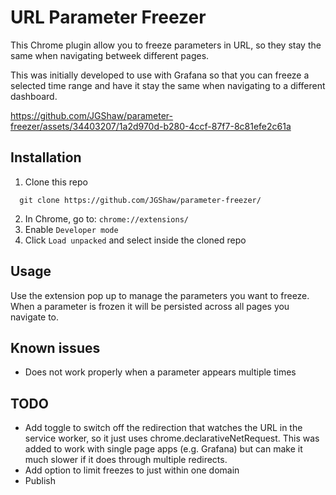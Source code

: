 # URL Parameter Freezer 
This Chrome plugin allow you to freeze parameters in URL, so they stay the same when navigating betweek different pages.

This was initially developed to use with Grafana so that you can freeze a selected time range and have it stay the same when navigating to a different dashboard.

https://github.com/JGShaw/parameter-freezer/assets/34403207/1a2d970d-b280-4ccf-87f7-8c81efe2c61a

## Installation

1. Clone this repo
```
  git clone https://github.com/JGShaw/parameter-freezer/
```
2. In Chrome, go to: `chrome://extensions/`
3. Enable `Developer mode`
4. Click `Load unpacked` and select inside the cloned repo
   
## Usage

Use the extension pop up to manage the parameters you want to freeze. When a parameter is frozen it will be persisted across all pages you navigate to.

## Known issues
- Does not work properly when a parameter appears multiple times

## TODO
- Add toggle to switch off the redirection that watches the URL in the service worker, so it just uses chrome.declarativeNetRequest. This was added to work with single page apps (e.g. Grafana) but can make it much slower if it does through multiple redirects.
- Add option to limit freezes to just within one domain
- Publish
